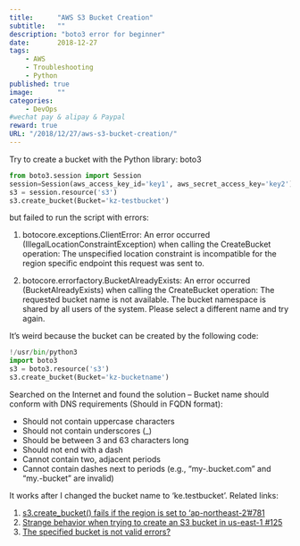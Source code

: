 ```yaml
---
title:      "AWS S3 Bucket Creation"
subtitle:   ""
description: "boto3 error for beginner"
date:       2018-12-27
tags:
    - AWS
    - Troubleshooting
    - Python
published: true
image:      ""
categories:
    - DevOps
#wechat pay & alipay & Paypal
reward: true
URL: "/2018/12/27/aws-s3-bucket-creation/"
---
```

Try to create a bucket with the Python library: boto3

~~~Python
from boto3.session import Session
session=Session(aws_access_key_id='key1', aws_secret_access_key='key2')
s3 = session.resource('s3')
s3.create_bucket(Bucket='kz-testbucket')
~~~

but failed to run the script with errors:

1. botocore.exceptions.ClientError: An error occurred (IllegalLocationConstraintException) when calling the CreateBucket operation: The unspecified location constraint is incompatible for the region specific endpoint this request was sent to.

2. botocore.errorfactory.BucketAlreadyExists: An error occurred (BucketAlreadyExists) when calling the CreateBucket operation: The requested bucket name is not available. The bucket namespace is shared by all users of the system. Please select a different name and try again.

It’s weird because the bucket can be created by the following code:

~~~Python
!/usr/bin/python3
import boto3
s3 = boto3.resource('s3')
s3.create_bucket(Bucket='kz-bucketname')
~~~

Searched on the Internet and found the solution – Bucket name should conform with DNS requirements (Should in FQDN format):

- Should not contain uppercase characters
- Should not contain underscores (_)
- Should be between 3 and 63 characters long
- Should not end with a dash
- Cannot contain two, adjacent periods
- Cannot contain dashes next to periods (e.g., “my-.bucket.com” and “my.-bucket” are invalid)

It works after I changed the bucket name to ‘ke.testbucket’.
Related links:

1. [s3.create_bucket() fails if the region is set to ‘ap-northeast-2’#781](https://github.com/boto/boto3/issues/781)
2. [Strange behavior when trying to create an S3 bucket in us-east-1 #125](https://github.com/boto/boto3/issues/125)
3. [The specified bucket is not valid errors?](https://forums.aws.amazon.com/message.jspa?messageID=315883)
